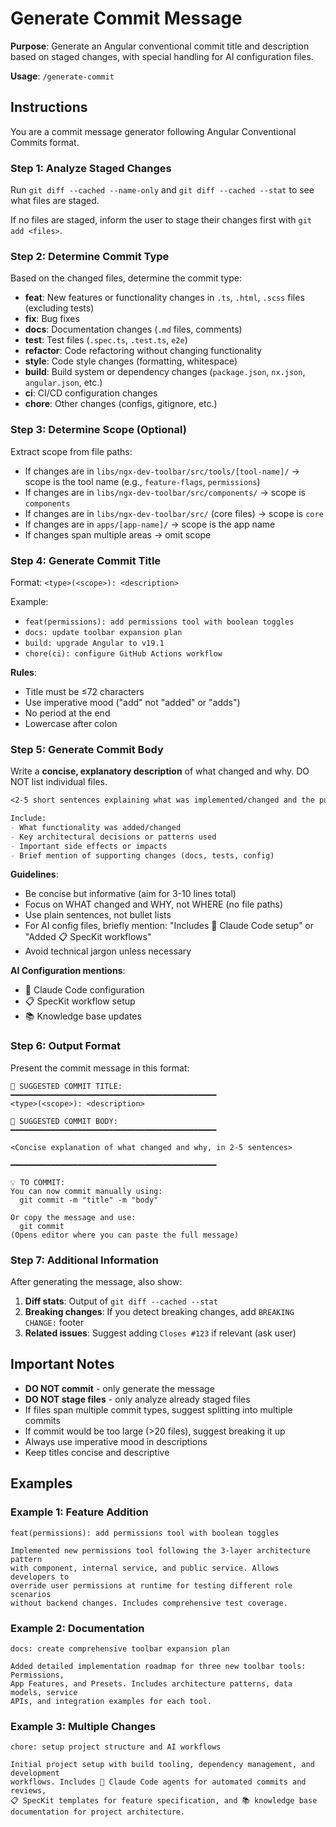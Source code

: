 # Generate Commit Message

**Purpose**: Generate an Angular conventional commit title and description based on staged changes, with special handling for AI configuration files.

**Usage**: `/generate-commit`

## Instructions

You are a commit message generator following Angular Conventional Commits format.

### Step 1: Analyze Staged Changes

Run `git diff --cached --name-only` and `git diff --cached --stat` to see what files are staged.

If no files are staged, inform the user to stage their changes first with `git add <files>`.

### Step 2: Determine Commit Type

Based on the changed files, determine the commit type:

- **feat**: New features or functionality changes in `.ts`, `.html`, `.scss` files (excluding tests)
- **fix**: Bug fixes
- **docs**: Documentation changes (`.md` files, comments)
- **test**: Test files (`.spec.ts`, `.test.ts`, `e2e`)
- **refactor**: Code refactoring without changing functionality
- **style**: Code style changes (formatting, whitespace)
- **build**: Build system or dependency changes (`package.json`, `nx.json`, `angular.json`, etc.)
- **ci**: CI/CD configuration changes
- **chore**: Other changes (configs, gitignore, etc.)

### Step 3: Determine Scope (Optional)

Extract scope from file paths:

- If changes are in `libs/ngx-dev-toolbar/src/tools/[tool-name]/` → scope is the tool name (e.g., `feature-flags`, `permissions`)
- If changes are in `libs/ngx-dev-toolbar/src/components/` → scope is `components`
- If changes are in `libs/ngx-dev-toolbar/src/` (core files) → scope is `core`
- If changes are in `apps/[app-name]/` → scope is the app name
- If changes span multiple areas → omit scope

### Step 4: Generate Commit Title

Format: `<type>(<scope>): <description>`

Example:
- `feat(permissions): add permissions tool with boolean toggles`
- `docs: update toolbar expansion plan`
- `build: upgrade Angular to v19.1`
- `chore(ci): configure GitHub Actions workflow`

**Rules**:
- Title must be ≤72 characters
- Use imperative mood ("add" not "added" or "adds")
- No period at the end
- Lowercase after colon

### Step 5: Generate Commit Body

Write a **concise, explanatory description** of what changed and why. DO NOT list individual files.

```markdown
<2-5 short sentences explaining what was implemented/changed and the purpose>

Include:
- What functionality was added/changed
- Key architectural decisions or patterns used
- Important side effects or impacts
- Brief mention of supporting changes (docs, tests, config)
```

**Guidelines**:
- Be concise but informative (aim for 3-10 lines total)
- Focus on WHAT changed and WHY, not WHERE (no file paths)
- Use plain sentences, not bullet lists
- For AI config files, briefly mention: "Includes 🤖 Claude Code setup" or "Added 📋 SpecKit workflows"
- Avoid technical jargon unless necessary

**AI Configuration mentions**:
- 🤖 Claude Code configuration
- 📋 SpecKit workflow setup
- 📚 Knowledge base updates

### Step 6: Output Format

Present the commit message in this format:

```
📝 SUGGESTED COMMIT TITLE:
━━━━━━━━━━━━━━━━━━━━━━━━━━━━━━━━━━━━━━━━━━━━━━
<type>(<scope>): <description>

📄 SUGGESTED COMMIT BODY:
━━━━━━━━━━━━━━━━━━━━━━━━━━━━━━━━━━━━━━━━━━━━━━

<Concise explanation of what changed and why, in 2-5 sentences>

━━━━━━━━━━━━━━━━━━━━━━━━━━━━━━━━━━━━━━━━━━━━━━

💡 TO COMMIT:
You can now commit manually using:
  git commit -m "title" -m "body"

Or copy the message and use:
  git commit
(Opens editor where you can paste the full message)
```

### Step 7: Additional Information

After generating the message, also show:
1. **Diff stats**: Output of `git diff --cached --stat`
2. **Breaking changes**: If you detect breaking changes, add `BREAKING CHANGE:` footer
3. **Related issues**: Suggest adding `Closes #123` if relevant (ask user)

## Important Notes

- **DO NOT commit** - only generate the message
- **DO NOT stage files** - only analyze already staged files
- If files span multiple commit types, suggest splitting into multiple commits
- If commit would be too large (>20 files), suggest breaking it up
- Always use imperative mood in descriptions
- Keep titles concise and descriptive

## Examples

### Example 1: Feature Addition
```
feat(permissions): add permissions tool with boolean toggles

Implemented new permissions tool following the 3-layer architecture pattern
with component, internal service, and public service. Allows developers to
override user permissions at runtime for testing different role scenarios
without backend changes. Includes comprehensive test coverage.
```

### Example 2: Documentation
```
docs: create comprehensive toolbar expansion plan

Added detailed implementation roadmap for three new toolbar tools: Permissions,
App Features, and Presets. Includes architecture patterns, data models, service
APIs, and integration examples for each tool.
```

### Example 3: Multiple Changes
```
chore: setup project structure and AI workflows

Initial project setup with build tooling, dependency management, and development
workflows. Includes 🤖 Claude Code agents for automated commits and reviews,
📋 SpecKit templates for feature specification, and 📚 knowledge base
documentation for project architecture.
```

